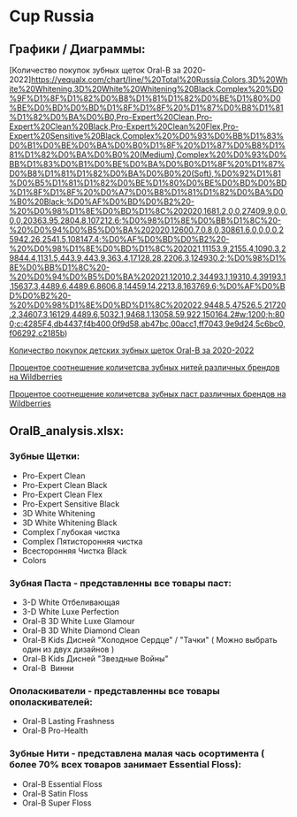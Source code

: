 # Cup Russia
## Графики / Диаграммы:
[Количество покупок зубных щеток Oral-B за 2020-2022]https://yequalx.com/chart/line/%20Total%20Russia,Colors,3D%20White%20Whitening,3D%20White%20Whitening%20Black,Complex%20%D0%9F%D1%8F%D1%82%D0%B8%D1%81%D1%82%D0%BE%D1%80%D0%BE%D0%BD%D0%BD%D1%8F%D1%8F%20%D1%87%D0%B8%D1%81%D1%82%D0%BA%D0%B0,Pro-Expert%20Clean,Pro-Expert%20Clean%20Black,Pro-Expert%20Clean%20Flex,Pro-Expert%20Sensitive%20Black,Complex%20%D0%93%D0%BB%D1%83%D0%B1%D0%BE%D0%BA%D0%B0%D1%8F%20%D1%87%D0%B8%D1%81%D1%82%D0%BA%D0%B0%20(Medium),Complex%20%D0%93%D0%BB%D1%83%D0%B1%D0%BE%D0%BA%D0%B0%D1%8F%20%D1%87%D0%B8%D1%81%D1%82%D0%BA%D0%B0%20(Soft),%D0%92%D1%81%D0%B5%D1%81%D1%82%D0%BE%D1%80%D0%BE%D0%BD%D0%BD%D1%8F%D1%8F%20%D0%A7%D0%B8%D1%81%D1%82%D0%BA%D0%B0%20Black;%D0%AF%D0%BD%D0%B2%20-%20%D0%98%D1%8E%D0%BD%D1%8C%202020,1681.2,0,0,27409.9,0,0,0,0,20363.95,2804.8,107212.6;%D0%98%D1%8E%D0%BB%D1%8C%20-%20%D0%94%D0%B5%D0%BA%202020,12600.7,0.8,0,30861.6,0,0,0,0,25942.26,2541.5,108147.4;%D0%AF%D0%BD%D0%B2%20-%20%D0%98%D1%8E%D0%BD%D1%8C%202021,11153.9,2155.4,1090.3,29844.4,1131.5,443.9,443.9,363.4,17128.28,2206.3,124930.2;%D0%98%D1%8E%D0%BB%D1%8C%20-%20%D0%94%D0%B5%D0%BA%202021,12010.2,34493.1,19310.4,39193.1,15637.3,4489.6,4489.6,8606.8,14459.14,2213.8,163769.6;%D0%AF%D0%BD%D0%B2%20-%20%D0%98%D1%8E%D0%BD%D1%8C%202022,9448.5,47526.5,21720.2,34607.3,16129,4489.6,5032.1,9468.1,13058.59,922,150164.2#w:1200;h:800;c:4285F4,db4437,f4b400,0f9d58,ab47bc,00acc1,ff7043,9e9d24,5c6bc0,f06292,c2185b)

[Количество покупок детских зубных щеток Oral-B за 2020-2022](https://yequalx.com/ru/chart/line/,KIDS%202-4%20YEARS,KIDS%203-5%20YEARS,BABY,JUNIOR,MICKEY%20MOUSE,STAGES%202-4%20YEARS,STAGES%205-7%20YEARS%20,STAGES%208%2B%20YEARS%20,STAGES%204-24%20MONTHS;%D0%AF%D0%BD%D0%B2%20-%20%D0%98%D1%8E%D0%BD%D1%8C%202020,17453,14164.3,4100.3,7141.8,1305.1,975.7,1292.4,519.6,967.9;%D0%98%D1%8E%D0%BB%D1%8C%20-%20%D0%94%D0%B5%D0%BA%202020,16471.1,15275.7,6286.5,9148.4,1157.4,226.6,645.1,217.3,800.5;%D0%AF%D0%BD%D0%B2%20-%20%D0%98%D1%8E%D0%BD%D1%8C%202021,14735.5,15641.1,5557.9,8968.4,345.7,170.8,380.3,72.3,417.7;%D0%98%D1%8E%D0%BB%D1%8C%20-%20%D0%94%D0%B5%D0%BA%202021,18031.3,15641.1,5379,8284.9,389.2,105.7,300.9,127.3,269.5;%D0%AF%D0%BD%D0%B2%20-%20%D0%98%D1%8E%D0%BD%D1%8C%202022,8927.1,18181.6,4673.3,5686.5,339.1,244.9,341.7,173.9,216.1#w:1000;h:600;c:4285F4,db4437,f4b400,0f9d58,ab47bc,00acc1,ff7043,9e9d24,5c6bc0)

[Процентое соотнешение количетсва зубных нитей различных брендов на Wildberries](https://yequalx.com/chart/pie/%D0%91%D1%80%D0%B5%D0%BD%D0%B4,%D0%9A%D0%BE%D0%BB%D0%B8%D1%87%D0%B5%D1%81%D1%82%D0%B2%D0%BE%20;COLGATE,4;CURAPROX,11;ORAL-B,269;SPLAT,96#w:800;h:400;c:4285F4,db4437,f4b400,0f9d58)

[Процентое соотнешение количетсва зубных паст различных брендов на Wildberries](https://yequalx.com/chart/pie/%D0%91%D1%80%D0%B5%D0%BD%D0%B4,%D0%9A%D0%BE%D0%BB%D0%B8%D1%87%D0%B5%D1%81%D1%82%D0%B2%D0%BE%20;COLGATE,2321;CURAPROX,169;ORAL-B,11;SPLAT,1030;R.O.C.S.,176#w:800;h:400;c:4285F4,db4437,f4b400,0f9d58,ab47bc)
## OralB_analysis.xlsx:
### Зубные Щетки:
   - Pro-Expert Clean
   - Pro-Expert Clean Black
   - Pro-Expert Clean Flex
   - Pro-Expert Sensitive Black
   - 3D White Whitening 
   - 3D White Whitening Black
   - Complex Глубокая чистка
   - Complex Пятисторонняя чистка
   - Всесторонняя Чистка Black
   - Colors
### Зубная Паста - представленны все товары паст:
   - 3-D White Отбеливающая 
   - 3-D White Luxe Perfection
   - Oral-B 3D White Luxe Glamour
   - Oral-B 3D White Diamond Clean
   - Oral-B Kids Дисней "Холодное Сердце" / "Тачки" ( Можно выбрать один из двух дизайнов )
   - Oral-B Kids Дисней "Звездные Войны"
   - Oral-B  Винни
### Ополаскиватели - представленны все товары ополаскивателей:
   - Oral-B  Lasting Frashness
   - Oral-B  Pro-Health
### Зубные Нити - представлена малая чась осортимента ( более 70% всех товаров занимает Essential Floss):
   - Oral-B Essential Floss
   - Oral-B Satin Floss
   - Oral-B Super Floss

